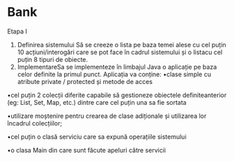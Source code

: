 # Bank

Etapa I
1) Definirea sistemului
  Să se creeze o lista pe baza temei alese cu cel puțin 10 acțiuni/interogări care se pot face în cadrul sistemului și o listacu cel puțin 8 tipuri de obiecte.
2) ImplementareSa se implementeze în limbajul Java o aplicație pe baza celor definite la primul punct. Aplicația va conține:
  •clase simple cu atribute private / protected și metode de acces
  
  •cel puțin 2 colecții diferite capabile să gestioneze obiectele definiteanterior (eg: List, Set, Map, etc.) dintre care cel puțin una sa fie sortata 
  
  •utilizare moștenire pentru crearea de clase adiționale și utilizarea lor încadrul colecțiilor;
 
  •cel puțin o clasă serviciu care sa expună operațiile sistemului
 
  •o clasa Main din care sunt făcute apeluri către servicii

